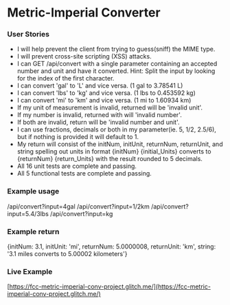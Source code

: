 # Metric-Imperial Converter

<h3>User Stories</h3>

- I will help prevent the client from trying to guess(sniff) the MIME type.
- I will prevent cross-site scripting (XSS) attacks.
- I can GET /api/convert with a single parameter containing an accepted number and unit and have it converted.
Hint: Split the input by looking for the index of the first character.
- I can convert 'gal' to 'L' and vice versa. (1 gal to 3.78541 L)
- I can convert 'lbs' to 'kg' and vice versa. (1 lbs to 0.453592 kg)
- I can convert 'mi' to 'km' and vice versa. (1 mi to 1.60934 km)
- If my unit of measurement is invalid, returned will be 'invalid unit'.
- If my number is invalid, returned with will 'invalid number'.
- If both are invalid, return will be 'invalid number and unit'.
- I can use fractions, decimals or both in my parameter(ie. 5, 1/2, 2.5/6), but if nothing is provided it will default to 1.
- My return will consist of the initNum, initUnit, returnNum, returnUnit, and string spelling out units in format {initNum} {initial_Units} converts to {returnNum} {return_Units} with the result rounded to 5 decimals.
- All 16 unit tests are complete and passing.
- All 5 functional tests are complete and passing.

<h3>Example usage</h3>

/api/convert?input=4gal
/api/convert?input=1/2km
/api/convert?input=5.4/3lbs
/api/convert?input=kg

<h3>Example return</h3>

{initNum: 3.1, initUnit: 'mi', returnNum: 5.0000008, returnUnit: 'km', string: '3.1 miles converts to 5.00002 kilometers'}

<h3>Live Example</h3>

[https://fcc-metric-imperial-conv-project.glitch.me/](https://fcc-metric-imperial-conv-project.glitch.me/)
